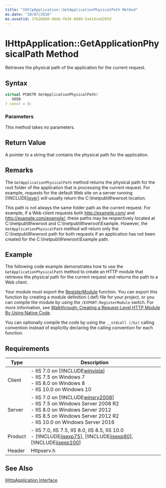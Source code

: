```yaml
---
title: "IHttpApplication::GetApplicationPhysicalPath Method"
ms.date: "10/07/2016"
ms.assetid: 37b28860-40de-f634-8988-5a41dced203d
---
```

# IHttpApplication::GetApplicationPhysicalPath Method
Retrieves the physical path of the application for the current request.  
  
## Syntax  
  
```cpp  
virtual PCWSTR GetApplicationPhysicalPath(  
   VOID  
) const = 0;  
```  
  
### Parameters  
 This method takes no parameters.  
  
## Return Value  
 A pointer to a string that contains the physical path for the application.  
  
## Remarks  
 The `GetApplicationPhysicalPath` method returns the physical path for the root folder of the application that is processing the current request. For example, requests for the default Web site on a server running [!INCLUDE[iisver](../../wmi-provider/includes/iisver-md.md)] will usually return the C:\Inetpub\Wwwroot location.  
  
 This path is not always the same folder path as the current request. For example, if a Web client requests both http://example.com/ and http://example.com/example/, these paths may be respectively located at C:\Inetpub\Wwwroot and C:\Inetpub\Wwwroot\Example. However, the `GetApplicationPhysicalPath` method will return only the C:\Inetpub\Wwwroot path for both requests if an application has not been created for the C:\Inetpub\Wwwroot\Example path.  
  
## Example  
 The following code example demonstrates how to use the `GetApplicationPhysicalPath` method to create an HTTP module that retrieves the physical path for the current request and returns the path to a Web client.  
  
<!-- TODO: review snippet reference  [!CODE [IHttpApplicationGetApplicationPhysicalPath#1](IHttpApplicationGetApplicationPhysicalPath#1)]  -->  
  
 Your module must export the [RegisterModule](../../web-development-reference\native-code-api-reference/pfn-registermodule-function.md) function. You can export this function by creating a module definition (.def) file for your project, or you can compile the module by using the `/EXPORT:RegisterModule` switch. For more information, see [Walkthrough: Creating a Request-Level HTTP Module By Using Native Code](../../web-development-reference\native-code-development-overview\walkthrough-creating-a-request-level-http-module-by-using-native-code.md).  
  
 You can optionally compile the code by using the `__stdcall (/Gz)` calling convention instead of explicitly declaring the calling convention for each function.  
  
## Requirements  
  
|Type|Description|  
|----------|-----------------|  
|Client|-   IIS 7.0 on [!INCLUDE[winvista](../../wmi-provider/includes/winvista-md.md)]<br />-   IIS 7.5 on Windows 7<br />-   IIS 8.0 on Windows 8<br />-   IIS 10.0 on Windows 10|  
|Server|-   IIS 7.0 on [!INCLUDE[winsrv2008](../../wmi-provider/includes/winsrv2008-md.md)]<br />-   IIS 7.5 on Windows Server 2008 R2<br />-   IIS 8.0 on Windows Server 2012<br />-   IIS 8.5 on Windows Server 2012 R2<br />-   IIS 10.0 on Windows Server 2016|  
|Product|-   IIS 7.0, IIS 7.5, IIS 8.0, IIS 8.5, IIS 10.0<br />-   [!INCLUDE[iisexp75](../../web-development-reference/native-code-api-reference/includes/iisexp75-md.md)], [!INCLUDE[iisexp80](../../web-development-reference/native-code-api-reference/includes/iisexp80-md.md)], [!INCLUDE[iisexp100](../../web-development-reference/native-code-api-reference/includes/iisexp100-md.md)]|  
|Header|Httpserv.h|  
  
## See Also  
 [IHttpApplication Interface](../../web-development-reference\native-code-api-reference/ihttpapplication-interface.md)